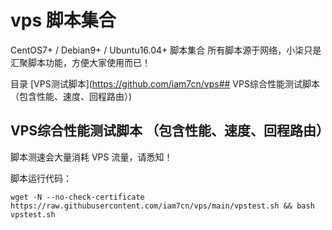 # vps 脚本集合
CentOS7+ / Debian9+ / Ubuntu16.04+ 脚本集合
所有脚本源于网络，小柒只是汇聚脚本功能，方便大家使用而已！

目录
[VPS测试脚本](https://github.com/iam7cn/vps## VPS综合性能测试脚本 （包含性能、速度、回程路由）)

## VPS综合性能测试脚本 （包含性能、速度、回程路由）

脚本测速会大量消耗 VPS 流量，请悉知！

脚本运行代码：

``` wget -N --no-check-certificate https://raw.githubusercontent.com/iam7cn/vps/main/vpstest.sh && bash vpstest.sh ```
